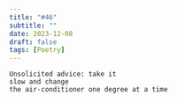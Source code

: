 ```yaml
---
title: "#46"
subtitle: ""
date: 2023-12-08
draft: false
tags: [Poetry]
---
```


```text
Unsolicited advice: take it
slow and change
the air-conditioner one degree at a time
```
<!--more-->
